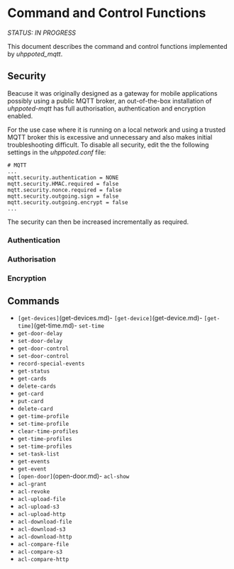 # Command and Control Functions

*STATUS: IN PROGRESS*

This document describes the command and control functions implemented by _uhppoted_mqtt_.

## Security

Beacuse it was originally designed as a gateway for mobile applications possibly using a public
MQTT broker, an out-of-the-box installation of _uhppoted-mqtt_ has full authorisation, authentication
and encryption enabled.

For the use case where it is running on a local network and using a trusted MQTT broker this is excessive
and unnecessary and also makes initial troubleshooting difficult. To disable all security, edit the
the following settings in the _uhppoted.conf_ file:

```
# MQTT
...
mqtt.security.authentication = NONE
mqtt.security.HMAC.required = false
mqtt.security.nonce.required = false
mqtt.security.outgoing.sign = false
mqtt.security.outgoing.encrypt = false
...
```

The security can then be increased incrementally as required.

### Authentication

### Authorisation

### Encryption

## Commands

- `[get-devices]`(get-devices.md)- `[get-device]`(get-device.md)- `[get-time]`(get-time.md)- `set-time`
- `get-door-delay`
- `set-door-delay`
- `get-door-control`
- `set-door-control`
- `record-special-events`
- `get-status`
- `get-cards`
- `delete-cards`
- `get-card`
- `put-card`
- `delete-card`
- `get-time-profile`
- `set-time-profile`
- `clear-time-profiles`
- `get-time-profiles`
- `set-time-profiles`
- `set-task-list`
- `get-events`
- `get-event`
- `[open-door]`(open-door.md)- `acl-show`
- `acl-grant`
- `acl-revoke`
- `acl-upload-file`
- `acl-upload-s3`
- `acl-upload-http`
- `acl-download-file`
- `acl-download-s3`
- `acl-download-http`
- `acl-compare-file`
- `acl-compare-s3`
- `acl-compare-http`

